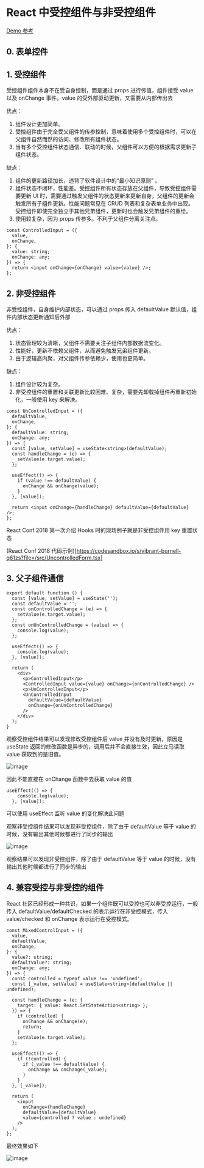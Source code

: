 # React 中受控组件与非受控组件

[Demo 参考](https://stackblitz.com/edit/react-ts-dztpba)

## 0. 表单控件

## 1. 受控组件

受控组件组件本身不在受自身控制，而是通过 props 进行传值，组件接受 value 以及 onChange 事件。value 的受外部驱动更新，又需要从内部传出去

优点：
1. 组件设计更加简单。
2. 受控组件由于完全受父组件的传参控制，意味着使用多个受控组件时，可以在父组件自然而然的访问、修改所有组件状态。
3. 当有多个受控组件状态通信、联动的时候，父组件可以方便的根据需求更新子组件状态。

缺点：
1. 组件的更新路径加长，违背了软件设计中的“最小知识原则” 。
2. 组件状态不闭环，性能差。受控组件所有状态存放在父组件，导致受控组件需要更新 UI 时，需要通过触发父组件的状态更新来更新自身，父组件的更新会触发所有子组件更新。性能问题常见在 CRUD 列表和复杂表单业务中出现。受控组件即使完全独立于其他兄弟组件，更新时也会触发兄弟组件的重绘。
3. 使用较复杂，因为 props 传参多。不利于父组件分离关注点。

```tsx
const ControlledInput = ({
  value,
  onChange,
}: {
  value: string;
  onChange: any;
}) => {
  return <input onChange={onChange} value={value} />;
};
```

## 2. 非受控组件

非受控组件，自身维护内部状态，可以通过 props 传入 defaultValue 默认值，组件内部状态更新通知后外部

优点：
1. 状态管理较为清晰，父组件不需要关注子组件内部数据流变化。
2. 性能好，更新不依赖父组件，从而避免触发兄弟组件更新。
3. 由于逻辑高内聚，对父组件传参依赖少，使用也更简单。

缺点：
1. 组件设计较为复杂。
2. 非受控组件的重置和关联更新比较困难、复杂，需要先卸载掉组件再重新初始化，一般使用 key 来解决。

```tsx
const UnControlledInput = ({
  defaultValue,
  onChange,
}: {
  defaultValue: string;
  onChange: any;
}) => {
  const [value, setValue] = useState<string>(defaultValue);
  const handleChange = (e) => {
    setValue(e.target.value);
  };

  useEffect(() => {
    if (value !== defaultValue) {
      onChange && onChange(value);
    }
  }, [value]);

  return <input onChange={handleChange} defaultValue={defaultValue} />;
};
```
React Conf 2018 第一次介绍 Hooks 时的现场例子就是非受控组件用 key 重置状态

(React Conf 2018 代码示例)[https://codesandbox.io/s/vibrant-burnell-q61zs?file=/src/UncontrolledForm.tsx]

## 3. 父子组件通信

```tsx
export default function () {
  const [value, setValue] = useState('');
  const defaultValue = '';
  const onControlledChange = (e) => {
    setValue(e.target.value);
  };
  const onUnControlledChange = (value) => {
    console.log(value);
  };

  useEffect(() => {
    console.log(value);
  }, [value]);

  return (
    <div>
      <p>ControlledInput</p>
      <ControlledInput value={value} onChange={onControlledChange} />
      <p>UnControlledInput</p>
      <UnControlledInput
        defaultValue={defaultValue}
        onChange={onUnControlledChange}
      />
    </div>
  );
}
```
观察受控组件结果可以发现修改受控组件后 value 并没有及时更新，原因是 useState 返回的修改函数是异步的，调用后并不会直接生效，因此立马读取 value 获取到的是旧值。

![image](https://user-images.githubusercontent.com/40495740/147482166-888d24e2-05b7-4aa4-90c5-bc17494409be.png)



因此不能直接在 onChange 函数中去获取 value 的值

```tsx
useEffect(() => {
    console.log(value);
  }, [value]);
```

可以使用 useEffect 监听 value 的变化解决此问题

观察非受控组件结果可以发现非受控组件，除了由于 defaultValue 等于 value 的时候，没有输出其他时候都进行了同步的输出

![image](https://user-images.githubusercontent.com/40495740/147488760-01e61419-8c30-42bf-8cf1-b577d92b03c6.png)

观察结果可以发现非受控组件，除了由于 defaultValue 等于 value 的时候，没有输出其他时候都进行了同步的输出

## 4. 兼容受控与非受控的组件

React 社区已经形成一种共识，如果一个组件既可以受控也可以非受控运行，一般传入 defaultValue/defaultChecked 的表示运行在非受控模式，传入 value/checked 和 onChange 表示运行在受控模式。

```tsx
const MixedControlInput = ({
  value,
  defaultValue,
  onChange,
}: {
  value?: string;
  defaultValue?: string;
  onChange: any;
}) => {
  const controlled = typeof value !== 'undefined';
  const [_value, setValue] = useState<string>(defaultValue || undefined);

  const handleChange = (e: {
    target: { value: React.SetStateAction<string> };
  }) => {
    if (controlled) {
      onChange && onChange(e);
      return;
    }
    setValue(e.target.value);
  };

  useEffect(() => {
    if (!controlled) {
      if (_value !== defaultValue) {
        onChange && onChange(_value);
      }
    }
  }, [_value]);

  return (
    <input
      onChange={handleChange}
      defaultValue={defaultValue}
      value={controlled ? value : undefined}
    />
  );
};
```
最终效果如下

![image](https://user-images.githubusercontent.com/40495740/147493291-c858bc52-5a3a-43bc-a225-1d7948e53fd7.png)


